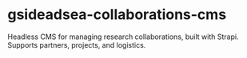 # gsideadsea-collaborations-cms
Headless CMS for managing research collaborations, built with Strapi. Supports partners, projects, and logistics.
